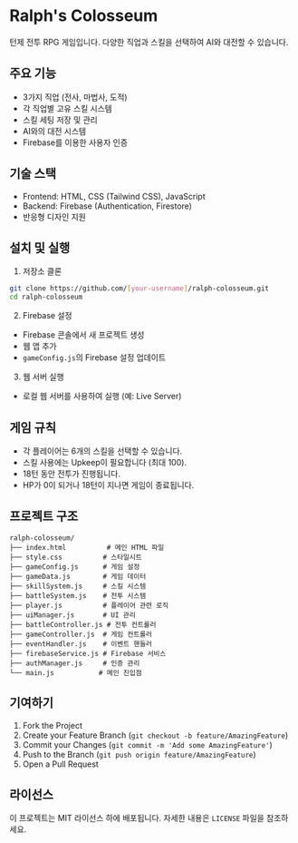 # Ralph's Colosseum

턴제 전투 RPG 게임입니다. 다양한 직업과 스킬을 선택하여 AI와 대전할 수 있습니다.

## 주요 기능

- 3가지 직업 (전사, 마법사, 도적)
- 각 직업별 고유 스킬 시스템
- 스킬 세팅 저장 및 관리
- AI와의 대전 시스템
- Firebase를 이용한 사용자 인증

## 기술 스택

- Frontend: HTML, CSS (Tailwind CSS), JavaScript
- Backend: Firebase (Authentication, Firestore)
- 반응형 디자인 지원

## 설치 및 실행

1. 저장소 클론
```bash
git clone https://github.com/[your-username]/ralph-colosseum.git
cd ralph-colosseum
```

2. Firebase 설정
- Firebase 콘솔에서 새 프로젝트 생성
- 웹 앱 추가
- `gameConfig.js`의 Firebase 설정 업데이트

3. 웹 서버 실행
- 로컬 웹 서버를 사용하여 실행 (예: Live Server)

## 게임 규칙

- 각 플레이어는 6개의 스킬을 선택할 수 있습니다.
- 스킬 사용에는 Upkeep이 필요합니다 (최대 100).
- 18턴 동안 전투가 진행됩니다.
- HP가 0이 되거나 18턴이 지나면 게임이 종료됩니다.

## 프로젝트 구조

```
ralph-colosseum/
├── index.html          # 메인 HTML 파일
├── style.css          # 스타일시트
├── gameConfig.js      # 게임 설정
├── gameData.js        # 게임 데이터
├── skillSystem.js     # 스킬 시스템
├── battleSystem.js    # 전투 시스템
├── player.js          # 플레이어 관련 로직
├── uiManager.js       # UI 관리
├── battleController.js # 전투 컨트롤러
├── gameController.js  # 게임 컨트롤러
├── eventHandler.js    # 이벤트 핸들러
├── firebaseService.js # Firebase 서비스
├── authManager.js     # 인증 관리
└── main.js           # 메인 진입점
```

## 기여하기

1. Fork the Project
2. Create your Feature Branch (`git checkout -b feature/AmazingFeature`)
3. Commit your Changes (`git commit -m 'Add some AmazingFeature'`)
4. Push to the Branch (`git push origin feature/AmazingFeature`)
5. Open a Pull Request

## 라이선스

이 프로젝트는 MIT 라이선스 하에 배포됩니다. 자세한 내용은 `LICENSE` 파일을 참조하세요. 